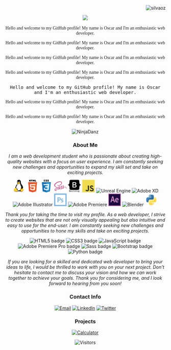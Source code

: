 <!-- Profile Views Counter -->
<p align="right">
  <img src="https://komarev.com/ghpvc/?username=silvaoz&label=Profile%20views&color=0e75b6&style=flat" alt="silvaoz" />
</p>
<!-- Typing SVG Animation -->
<p align="center">
  <img src="https://readme-typing-svg.herokuapp.com?font=Roboto+Mono&color=fff&size=20&center=true&vCenter=true&width=1020&height=80&lines=Hello+and+welcome+to+my+GitHub+profile!;My+name+is+Oscar+and+I'm+an+enthusiastic+web+developer.">
</p>
<p align="center" style="font-family: Consolas;">
  Hello and welcome to my GitHub profile! My name is Oscar and I'm an enthusiastic web developer.
</p>
<p align="center" style="font-family: Inconsolata;">
  Hello and welcome to my GitHub profile! My name is Oscar and I'm an enthusiastic web developer.
</p>
<p align="center" style="font-family: Source Code Pro;">
  Hello and welcome to my GitHub profile! My name is Oscar and I'm an enthusiastic web developer.
</p>
<p align="center" style="font-family: Monaco;">
  Hello and welcome to my GitHub profile! My name is Oscar and I'm an enthusiastic web developer.
</p>
<p align="center" style="font-family: DejaVu Sans Mono;">
  Hello and welcome to my GitHub profile! My name is Oscar and I'm an enthusiastic web developer.
</p>
<p align="center" style="font-family: Hack;">
  Hello and welcome to my GitHub profile! My name is Oscar and I'm an enthusiastic web developer.
</p>
<p align="center" style="font-family: JetBrains Mono;">
  Hello and welcome to my GitHub profile! My name is Oscar and I'm an enthusiastic web developer.
</p>

<p align="center">
  <img src="https://github.com/SilvaOz/SilvaOz/blob/master/images/OscarNinja.gif" alt="NinjaDanz" width="400"/>
</p>
<!-- About Me -->
<h3 align="center">About Me</h3>
<p align="center">
  <em>I am a web development student who is passionate about creating high-quality websites with a focus on user experience. I am constantly seeking new challenges and opportunities to expand my skill set and take on exciting projects.</em>
</p>

<!-- Skills -->
<p align="center">
  <img src="https://raw.githubusercontent.com/devicons/devicon/master/icons/linux/linux-original.svg" alt="Linux" width="40" height="40"/>
  <img src="https://raw.githubusercontent.com/devicons/devicon/master/icons/html5/html5-original-wordmark.svg" alt="HTML5" width="40" height="40"/>
  <img src="https://raw.githubusercontent.com/devicons/devicon/master/icons/css3/css3-original-wordmark.svg" alt="CSS3" width="40" height="40"/>
  <img src="https://raw.githubusercontent.com/devicons/devicon/master/icons/sass/sass-original.svg" alt="Sass" width="40" height="40"/>
  <img src="https://raw.githubusercontent.com/devicons/devicon/master/icons/bootstrap/bootstrap-plain-wordmark.svg" alt="Bootstrap" width="40" height="40"/>
  <img src="https://raw.githubusercontent.com/devicons/devicon/master/icons/javascript/javascript-original.svg" alt="JavaScript" width="40" height="40"/>
  <img src="https://raw.githubusercontent.com/kenangundogan/fontisto/036b7eca71aab1bef8e6a0518f7329f13ed62f6b/icons/svg/brand/unreal-engine.svg" alt="Unreal Engine" width="40" height="40"/>
  <img src="https://cdn.worldvectorlogo.com/logos/adobe-xd.svg" alt="Adobe XD" width="40" height="40"/>
  <img src="https://www.vectorlogo.zone/logos/adobe_illustrator/adobe_illustrator-icon.svg" alt="Adobe Illustrator" width="40" height="40"/>
  <img src="https://raw.githubusercontent.com/devicons/devicon/master/icons/photoshop/photoshop-line.svg" alt="Adobe Photoshop" width="40" height="40"/>
  <img src="https://upload.wikimedia.org/wikipedia/commons/4/40/Adobe_Premiere_Pro_CC_icon.svg" alt="Adobe Premiere" width="40" height="40"/>
  <img src="https://raw.githubusercontent.com/devicons/devicon/master/icons/aftereffects/aftereffects-original.svg" alt="Adobe After Effects" width="40" height="40"/>
  <img src="https://download.blender.org/branding/community/blender_community_badge_white.svg" alt="Blender" width="40" height="40"/>
  <img src="https://raw.githubusercontent.com/devicons/devicon/master/icons/python/python-original.svg" alt="Python" width="40" height="40"/>
</p>

<!-- About me -->
<p align="center">
  <em>Thank you for taking the time to visit my profile. As a web developer, I strive to create websites that are not only visually appealing but also intuitive and easy to use for the end-user. I am constantly seeking new challenges and opportunities to hone my skills and take on exciting projects.</em></p>

<!-- Technologies and Statistics -->
<p align="center">
  <img src="https://img.shields.io/badge/HTML5%20-95%25-green" alt="HTML5 badge">
  <img src="https://img.shields.io/badge/CSS3%20-90%25-green" alt="CSS3 badge">
  <img src="https://img.shields.io/badge/JavaScript%20-30%25-blue" alt="JavaScript badge">
  <img src="https://img.shields.io/badge/Adobe%20Premiere%20Pro%20-100%25-red" alt="Adobe Premiere Pro badge">
  <img src="https://img.shields.io/badge/Sass%20-10%25-blue" alt="Sass badge">
  <img src="https://img.shields.io/badge/Bootstrap%20-40%25-blue" alt="Bootstrap badge">
  <img src="https://img.shields.io/badge/Python%20-10%25-blue" alt="Python badge">
</p>

<p align="center">
  <em>If you are looking for a skilled and dedicated web developer to bring your ideas to life, I would be thrilled to work with you on your next project. Don't hesitate to contact me to discuss your vision and how we can work together to achieve your goals. Thank you for considering me, and I look forward to hearing from you soon!</em>
</p>

<!-- Contact Info -->
<h3 align="center">Contact Info</h3>
<p align="center">
  <a href="mailto:oscar.silva.dev@gmail.com"><img src="https://img.shields.io/badge/Email-282C34?style=for-the-badge&logo=gmail&logoColor=white" alt="Email" /></a>
  <a href="https://www.linkedin.com/in/oscar-silva-webdev/"><img src="https://img.shields.io/badge/LinkedIn-282C34?style=for-the-badge&logo=linkedin&logoColor=white" alt="LinkedIn" /></a>
  <a href="https://twitter.com/silva_dev"><img src="https://img.shields.io/badge/Twitter-282C34?style=for-the-badge&logo=twitter&logoColor=white" alt="Twitter" /></a>
</p> 

<!-- Projects -->
<h3 align="center">Projects</h3>
<p align="center">
  <a href="https://silvaoz.github.io/PB-Calculator/"><img src="https://img.shields.io/badge/Calculator-Digital-red" alt="Calculator" /></a>
</p>

<!-- Footer -->
<p align="center">
  <img src="https://visitor-badge.laobi.icu/badge?page_id=SilvaOz" alt="Visitors" />
</p>
